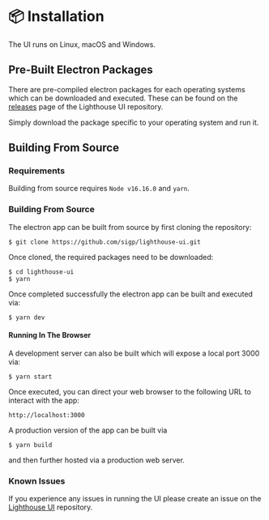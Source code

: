 # 📦 Installation

The UI runs on Linux, macOS and Windows.


## Pre-Built Electron Packages

There are pre-compiled electron packages for each operating systems which can
be downloaded and executed. These can be found on the
[releases](https://github.com/sigp/lighthouse-ui/releases) page of the
Lighthouse UI repository.

Simply download the package specific to your operating system and run it.

## Building From Source

### Requirements

Building from source requires `Node v16.16.0` and `yarn`. 

### Building From Source

The electron app can be built from source by first cloning the repository:

```
$ git clone https://github.com/sigp/lighthouse-ui.git
```

Once cloned, the required packages need to be downloaded:

```
$ cd lighthouse-ui
$ yarn
```

Once completed successfully the electron app can be built and executed via:

```
$ yarn dev
```

#### Running In The Browser

A development server can also be built which will expose a local port 3000 via:
```
$ yarn start
```

Once executed, you can direct your web browser to the following URL to interact
with the app:
```
http://localhost:3000
```

A production version of the app can be built via
```
$ yarn build
```
and then further hosted via a production web server.

### Known Issues

If you experience any issues in running the UI please create an issue on the
[Lighthouse UI](https://github.com/sigp/lighthouse-ui) repository.
